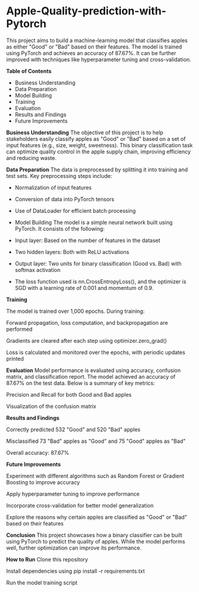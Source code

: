 # Apple-Quality-prediction-with-Pytorch

This project aims to build a machine-learning model that classifies apples as either "Good" or "Bad" based on their features. The model is trained using PyTorch and achieves an accuracy of 87.67%. It can be further improved with techniques like hyperparameter tuning and cross-validation.

**Table of Contents**
- Business Understanding
- Data Preparation
- Model Building
- Training
- Evaluation
- Results and Findings
- Future Improvements
  
**Business Understanding**
The objective of this project is to help stakeholders easily classify apples as "Good" or "Bad" based on a set of input features (e.g., size, weight, sweetness). This binary classification task can optimize quality control in the apple supply chain, improving efficiency and reducing waste.

**Data Preparation**
The data is preprocessed by splitting it into training and test sets. Key preprocessing steps include:

- Normalization of input features
- Conversion of data into PyTorch tensors
- Use of DataLoader for efficient batch processing
- Model Building
The model is a simple neural network built using PyTorch. It consists of the following:

- Input layer: Based on the number of features in the dataset
- Two hidden layers: Both with ReLU activations
- Output layer: Two units for binary classification (Good vs. Bad) with softmax activation
- The loss function used is nn.CrossEntropyLoss(), and the optimizer is SGD with a learning rate of 0.001 and momentum of 0.9.

**Training**

The model is trained over 1,000 epochs. During training:

Forward propagation, loss computation, and backpropagation are performed

Gradients are cleared after each step using optimizer.zero_grad()

Loss is calculated and monitored over the epochs, with periodic updates printed

**Evaluation**
Model performance is evaluated using accuracy, confusion matrix, and classification report. The model achieved an accuracy of 87.67% on the test data. Below is a summary of key metrics:

Precision and Recall for both Good and Bad apples

Visualization of the confusion matrix

**Results and Findings**

Correctly predicted 532 "Good" and 520 "Bad" apples

Misclassified 73 "Bad" apples as "Good" and 75 "Good" apples as "Bad"

Overall accuracy: 87.67%

**Future Improvements**

Experiment with different algorithms such as Random Forest or Gradient Boosting to improve accuracy

Apply hyperparameter tuning to improve performance

Incorporate cross-validation for better model generalization

Explore the reasons why certain apples are classified as "Good" or "Bad" based on their features

**Conclusion**
This project showcases how a binary classifier can be built using PyTorch to predict the quality of apples. While the model performs well, further optimization can improve its performance.

**How to Run**
Clone this repository

Install dependencies using pip install -r requirements.txt

Run the model training script
